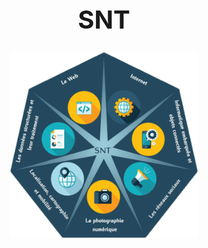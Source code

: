 <h1 align="center" style="font-size:40px"> SNT </h1> 
<p style="text-align:center">
<a href= "https://github.com/AlgoMaths/SNT/blob/main/SNT_logo.png"> 
<img src="https://github.com/AlgoMaths/SNT/blob/main/SNT_logo.png" alt="SNT" width="300", alig="center"/> </a></p>


